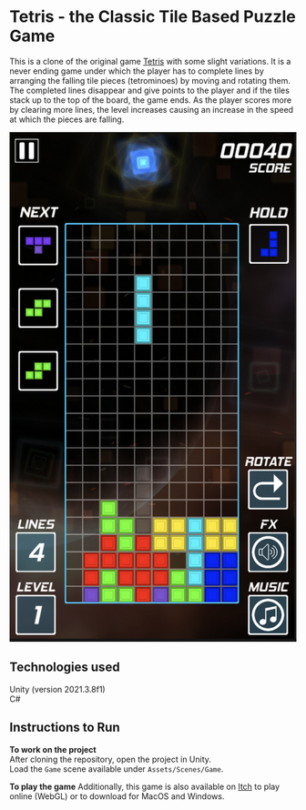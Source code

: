 # Tetris - the Classic Tile Based Puzzle Game #

This is a clone of the original game [Tetris](https://en.wikipedia.org/wiki/Tetris) with some slight variations. It is a never ending game under which the player has to complete lines by arranging the falling tile pieces (tetrominoes) by moving and rotating them. The completed lines disappear and give points to the player and if the tiles stack up to the top of the board, the game ends. As the player scores more by clearing more lines, the level increases causing an increase in the speed at which the pieces are falling.

![Demo Image](./demo-image.png) 

## Technologies used ##

Unity (version 2021.3.8f1)  
C#

## Instructions to Run ##

__To work on the project__  
After cloning the repository, open the project in Unity.  
Load the `Game` scene available under `Assets/Scenes/Game`. 

__To play the game__
Additionally, this game is also available on [Itch](https://chandak.itch.io/tetris) to play online (WebGL) or to download for MacOS and Windows.

